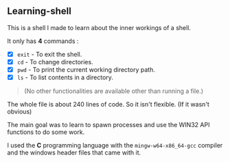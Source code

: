 ## Learning-shell

This is a shell I made to learn about the inner workings of a shell.

It only has **4** commands :

- [x] `exit` - To exit the shell.
- [x] `cd`   - To change directories.
- [x] `pwd`  - To print the current working directory path.
- [x] `ls`   - To list contents in a directory.

> (No other functionalities are available other than running a file.)

The whole file is about 240 lines of code. So it isn't flexible. (If it wasn't obvious)

The main goal was to learn to spawn processes and use the WIN32 API functions to do some work.

I used the **C** programming language with the `mingw-w64-x86_64-gcc` compiler and the windows header files that came with it.
